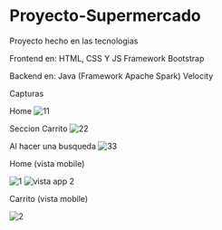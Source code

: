 # Proyecto-Supermercado
Proyecto hecho en las tecnologias

Frontend en:
HTML, CSS Y JS
Framework Bootstrap

Backend en:
Java (Framework Apache Spark)
Velocity

Capturas

Home
![11](https://user-images.githubusercontent.com/73314594/114631442-f71d8f80-9c92-11eb-8d54-6e9450fce920.png)

Seccion Carrito
![22](https://user-images.githubusercontent.com/73314594/114631490-08ff3280-9c93-11eb-9136-4c4565ba8157.png)

Al hacer una busqueda
![33](https://user-images.githubusercontent.com/73314594/114631616-511e5500-9c93-11eb-9ff2-ff104cb05465.png)


Home (vista mobile)

![1](https://user-images.githubusercontent.com/73314594/114631511-15838b00-9c93-11eb-85de-b32d0c7ad44f.png)
           ![vista app 2](https://user-images.githubusercontent.com/73314594/114631703-80cd5d00-9c93-11eb-851b-d51ceb8540bc.png)



Carrito (vista mobile)

![2](https://user-images.githubusercontent.com/73314594/114631542-2502d400-9c93-11eb-8a9f-f94aedc3e433.png)
